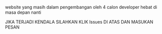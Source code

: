 website yang masih dalam pengembangan oleh 4 calon developer hebat di masa depan nanti

JIKA TERJADI KENDALA SILAHKAN KLIK Issues DI ATAS DAN MASUKAN PESAN